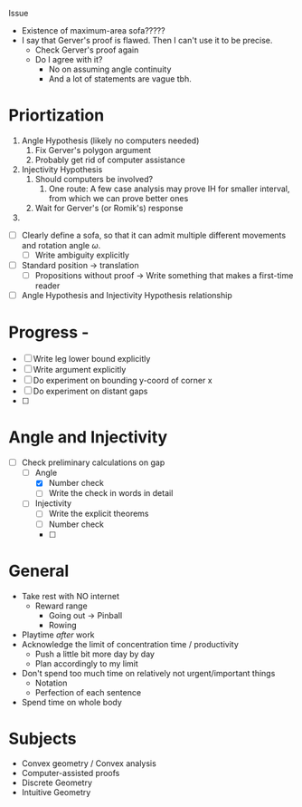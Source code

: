 Issue
- Existence of maximum-area sofa?????
- I say that Gerver's proof is flawed. Then I can't use it to be precise.
	- Check Gerver's proof again
	- Do I agree with it?
		- No on assuming angle continuity
		- And a lot of statements are vague tbh.

# Priortization

1. Angle Hypothesis (likely no computers needed)
	1. Fix Gerver's polygon argument
	2. Probably get rid of computer assistance
2. Injectivity Hypothesis
	1. Should computers be involved?
		1. One route: A few case analysis may prove IH for smaller interval, from which we can prove better ones
	2. Wait for Gerver's (or Romik's) response
3. 


- [ ] Clearly define a sofa, so that it can admit multiple different movements and rotation angle $\omega$.
	- [ ] Write ambiguity explicitly
- [ ] Standard position -> translation
	- [ ] Propositions without proof -> Write something that makes a first-time reader 
- [ ] Angle Hypothesis and Injectivity Hypothesis relationship

# Progress -

- [ ] Write leg lower bound explicitly
- [ ] Write argument explicitly
- [ ] Do experiment on bounding y-coord of corner x
- [ ] Do experiment on distant gaps
- [ ] 

# Angle and Injectivity

- [ ] Check preliminary calculations on gap
	- [ ] Angle
		- [x] Number check
		- [ ] Write the check in words in detail
	- [ ] Injectivity
		- [ ] Write the explicit theorems
		- [ ] Number check
		- [ ] 

# General

- Take rest with NO internet
	- Reward range
		- Going out -> Pinball
		- Rowing
- Playtime _after_ work
- Acknowledge the limit of concentration time / productivity
	- Push a little bit more day by day
	- Plan accordingly to my limit
- Don't spend too much time on relatively not urgent/important things
	- Notation
	- Perfection of each sentence
- Spend time on whole body

# Subjects

- Convex geometry / Convex analysis
- Computer-assisted proofs
- Discrete Geometry
- Intuitive Geometry